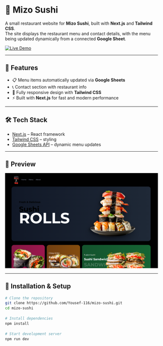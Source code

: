 # 🍣 Mizo Sushi

A small restaurant website for **Mizo Sushi**, built with **Next.js** and **Tailwind CSS**.  
The site displays the restaurant menu and contact details, with the menu being updated dynamically from a connected **Google Sheet**.

[![Live Demo](https://img.shields.io/badge/Live%20Demo-Mizo%20Sushi-blue?style=for-the-badge&logo=vercel)](https://yousef-116.github.io/mizo-sushi/)

---

## 🚀 Features
- 📋 Menu items automatically updated via **Google Sheets**
- 📞 Contact section with restaurant info
- 📱 Fully responsive design with **Tailwind CSS**
- ⚡ Built with **Next.js** for fast and modern performance

---

## 🛠️ Tech Stack
- [Next.js](https://nextjs.org/) – React framework
- [Tailwind CSS](https://tailwindcss.com/) – styling
- [Google Sheets API](https://developers.google.com/sheets) – dynamic menu updates

---

## 📸 Preview
![Website Screenshot](./public/Screenshot%202025-09-21%20002043.png)  


---

## 📂 Installation & Setup

```bash
# Clone the repository
git clone https://github.com/Yousef-116/mizo-sushi.git
cd mizo-sushi

# Install dependencies
npm install

# Start development server
npm run dev
